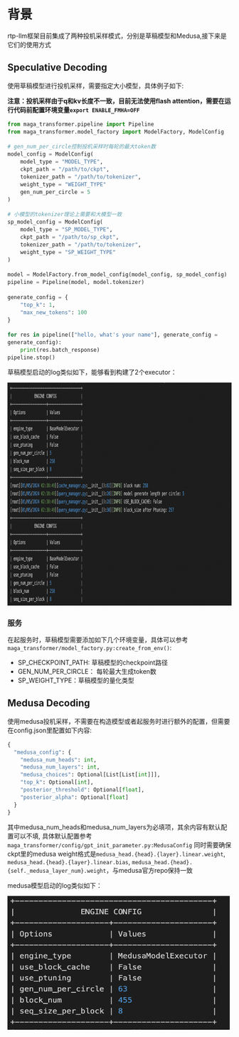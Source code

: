 # 背景
rtp-llm框架目前集成了两种投机采样模式，分别是草稿模型和Medusa,接下来是它们的使用方式
## Speculative Decoding
使用草稿模型进行投机采样，需要指定大小模型，具体例子如下:

**注意：投机采样由于q和kv长度不一致，目前无法使用flash attention，需要在运行代码前配置环境变量`export ENABLE_FMHA=OFF`**
``` python
from maga_transformer.pipeline import Pipeline
from maga_transformer.model_factory import ModelFactory, ModelConfig

# gen_num_per_circle控制投机采样时每轮的最大token数
model_config = ModelConfig(
    model_type = "MODEL_TYPE",
    ckpt_path = "/path/to/ckpt",
    tokenizer_path = "/path/to/tokenizer",
    weight_type = "WEIGHT_TYPE"    
    gen_num_per_circle = 5
)

# 小模型的tokenizer理论上需要和大模型一致
sp_model_config = ModelConfig(
    model_type = "SP_MODEL_TYPE",
    ckpt_path = "/path/to/sp_ckpt",
    tokenizer_path = "/path/to/tokenizer",
    weight_type = "SP_WEIGHT_TYPE"
)

model = ModelFactory.from_model_config(model_config, sp_model_config)
pipeline = Pipeline(model, model.tokenizer)

generate_config = {
    "top_k": 1,
    "max_new_tokens": 100
}

for res in pipeline(["hello, what's your name"], generate_config =
generate_config):
    print(res.batch_response)
pipeline.stop()
```
草稿模型启动的log类似如下，能够看到构建了2个executor：

<img src="pics/sp_decoding_image.png" width = "1000" height = "500" alt="图片名称"/>

### 服务
在起服务时，草稿模型需要添加如下几个环境变量，具体可以参考`maga_transformer/model_factory.py:create_from_env()`:
- SP_CHECKPOINT_PATH: 草稿模型的checkpoint路径
- GEN_NUM_PER_CIRCLE： 每轮最大生成token数
- SP_WEIGHT_TYPE：草稿模型的量化类型
## Medusa Decoding
使用medusa投机采样，不需要在构造模型或者起服务时进行额外的配置，但需要在config.json里配置如下内容:
``` python
{
  "medusa_config": {
    "medusa_num_heads": int,
    "medusa_num_layers": int,
    "medusa_choices": Optional[List[List[int]]],
    "top_k": Optional[int],
    "posterior_threshold": Optional[float],
    "posterior_alpha": Optional[float]
  }
}
```
其中medusa_num_heads和medusa_num_layers为必填项，其余内容有默认配置可以不填, 具体默认配置参考`maga_transformer/config/gpt_init_parameter.py:MedusaConfig`
同时需要确保ckpt里的medusa weight格式是`medusa_head.{head}.{layer}.linear.weight`, `medusa_head.{head}.{layer}.linear.bias`, `medusa_head.{head}.{self._medusa_layer_num}.weight`，与medusa官方repo保持一致

medusa模型启动的log类似如下：

<img src="pics/medusa_image.png" width = "500" height = "300" alt="图片名称"/>


